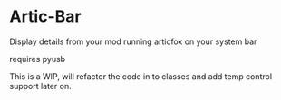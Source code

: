 # Artic-Bar
Display details from your mod running articfox on your system bar

requires pyusb

This is a WIP, will refactor the code in to classes and add temp control support later on.
